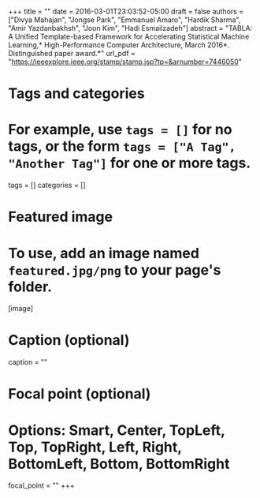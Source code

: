 +++
title = ""
date = 2016-03-01T23:03:52-05:00
draft = false
authors = ["Divya Mahajan", "Jongse Park", "Emmanuel Amaro", "Hardik Sharma", "Amir Yazdanbakhsh", "Joon Kim", "Hadi Esmailzadeh"]
abstract = "TABLA: A Unified Template-based Framework for Accelerating Statistical Machine Learning,* High-Performance Computer Architecture, March 2016*. Distinguished paper award.*"
url_pdf = "https://ieeexplore.ieee.org/stamp/stamp.jsp?tp=&arnumber=7446050"

# Tags and categories
# For example, use `tags = []` for no tags, or the form `tags = ["A Tag", "Another Tag"]` for one or more tags.
tags = []
categories = []

# Featured image
# To use, add an image named `featured.jpg/png` to your page's folder. 
[image]
  # Caption (optional)
 caption = ""

  # Focal point (optional)
  # Options: Smart, Center, TopLeft, Top, TopRight, Left, Right, BottomLeft, Bottom, BottomRight
  focal_point = ""
+++

